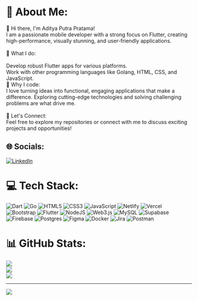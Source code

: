 # 💫 About Me:
👋 Hi there, I'm Aditya Putra Pratama!<br>I am a passionate mobile developer with a strong focus on Flutter, creating high-performance, visually stunning, and user-friendly applications.<br><br>🌟 What I do:<br><br>Develop robust Flutter apps for various platforms.<br>Work with other programming languages like Golang, HTML, CSS, and JavaScript.<br>🚀 Why I code:<br>I love turning ideas into functional, engaging applications that make a difference. Exploring cutting-edge technologies and solving challenging problems are what drive me.<br><br>📌 Let's Connect:<br>Feel free to explore my repositories or connect with me to discuss exciting projects and opportunities!<br>


## 🌐 Socials:
[![LinkedIn](https://img.shields.io/badge/LinkedIn-%230077B5.svg?logo=linkedin&logoColor=white)](https://www.linkedin.com/in/aditya-putra-pratama-3412b61b0/) 

# 💻 Tech Stack:
![Dart](https://img.shields.io/badge/dart-%230175C2.svg?style=for-the-badge&logo=dart&logoColor=white) ![Go](https://img.shields.io/badge/go-%2300ADD8.svg?style=for-the-badge&logo=go&logoColor=white) ![HTML5](https://img.shields.io/badge/html5-%23E34F26.svg?style=for-the-badge&logo=html5&logoColor=white) ![CSS3](https://img.shields.io/badge/css3-%231572B6.svg?style=for-the-badge&logo=css3&logoColor=white) ![JavaScript](https://img.shields.io/badge/javascript-%23323330.svg?style=for-the-badge&logo=javascript&logoColor=%23F7DF1E) ![Netlify](https://img.shields.io/badge/netlify-%23000000.svg?style=for-the-badge&logo=netlify&logoColor=#00C7B7) ![Vercel](https://img.shields.io/badge/vercel-%23000000.svg?style=for-the-badge&logo=vercel&logoColor=white) ![Bootstrap](https://img.shields.io/badge/bootstrap-%238511FA.svg?style=for-the-badge&logo=bootstrap&logoColor=white) ![Flutter](https://img.shields.io/badge/Flutter-%2302569B.svg?style=for-the-badge&logo=Flutter&logoColor=white) ![NodeJS](https://img.shields.io/badge/node.js-6DA55F?style=for-the-badge&logo=node.js&logoColor=white) ![Web3.js](https://img.shields.io/badge/web3.js-F16822?style=for-the-badge&logo=web3.js&logoColor=white) ![MySQL](https://img.shields.io/badge/mysql-4479A1.svg?style=for-the-badge&logo=mysql&logoColor=white) ![Supabase](https://img.shields.io/badge/Supabase-3ECF8E?style=for-the-badge&logo=supabase&logoColor=white) ![Firebase](https://img.shields.io/badge/firebase-a08021?style=for-the-badge&logo=firebase&logoColor=ffcd34) ![Postgres](https://img.shields.io/badge/postgres-%23316192.svg?style=for-the-badge&logo=postgresql&logoColor=white) ![Figma](https://img.shields.io/badge/figma-%23F24E1E.svg?style=for-the-badge&logo=figma&logoColor=white) ![Docker](https://img.shields.io/badge/docker-%230db7ed.svg?style=for-the-badge&logo=docker&logoColor=white) ![Jira](https://img.shields.io/badge/jira-%230A0FFF.svg?style=for-the-badge&logo=jira&logoColor=white) ![Postman](https://img.shields.io/badge/Postman-FF6C37?style=for-the-badge&logo=postman&logoColor=white)
# 📊 GitHub Stats:
![](https://github-readme-stats.vercel.app/api?username=adityaputra42&theme=dark&hide_border=false&include_all_commits=true&count_private=true)<br/>
![](https://github-readme-streak-stats.herokuapp.com/?user=adityaputra42&theme=dark&hide_border=false)<br/>
![](https://github-readme-stats.vercel.app/api/top-langs/?username=adityaputra42&theme=dark&hide_border=false&include_all_commits=true&count_private=true&layout=compact)

---
[![](https://visitcount.itsvg.in/api?id=adityaputra42&icon=0&color=0)](https://visitcount.itsvg.in)

<!-- Proudly created with GPRM ( https://gprm.itsvg.in ) -->
